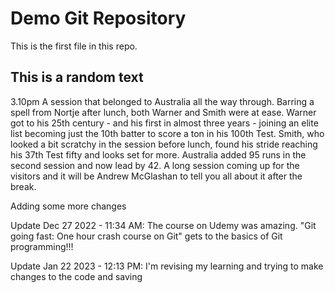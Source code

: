 # Demo Git Repository

This is the first file in this repo.

## This is a random text


3.10pm A session that belonged to Australia all the way through. Barring a spell from Nortje after lunch, both Warner and Smith were at ease. Warner got to his 25th century - and his first in almost three years - joining an elite list becoming just the 10th batter to score a ton in his 100th Test. Smith, who looked a bit scratchy in the session before lunch, found his stride reaching his 37th Test fifty and looks set for more. Australia added 95 runs in the second session and now lead by 42. A long session coming up for the visitors and it will be Andrew McGlashan to tell you all about it after the break.

Adding some more changes

Update Dec 27 2022 - 11:34 AM:
The course on Udemy was amazing. "Git going fast: One hour crash course on Git" gets to the basics of Git programming!!!

Update Jan 22 2023 - 12:13 PM:
I'm revising my learning and trying to make changes to the code and saving
